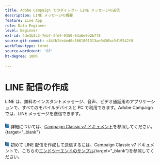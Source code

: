 ```yaml
---
title: Adobe Campaign でのダイレクト LINE メッセージの送信
description: LINE メッセージの概要
feature: Line App
role: Data Engineer
level: Beginner
exl-id: 4de3b2c2-7eb7-4fd9-9350-64a6e9e2b7f8
source-git-commit: c44fb2de4ed0e1661801313ae0430ba9d19542f0
workflow-type: tm+mt
source-wordcount: '87'
ht-degree: 100%

---
```


# LINE 配信の作成

LINE は、無料のインスタントメッセージ、音声、ビデオ通話用のアプリケーションで、すべてのモバイルデバイスと PC で利用できます。Adobe Campaign では、LINE メッセージを送信できます。


![](../assets/do-not-localize/book.png) 詳細については、[Campaign Classic v7 ドキュメント](https://experienceleague.adobe.com/docs/campaign-classic/using/sending-messages/line-channel.html?lang=ja)を参照してください。{target=&quot;_blank&quot;}

![](../assets/do-not-localize/book.png) 初めて LINE 配信を作成して送信するには、Campaign Classic v7 ドキュメントで、こちらの[エンドツーエンドのサンプル](https://experienceleague.adobe.com/docs/campaign-classic/using/sending-messages/line-channel.html?lang=ja#example--create-and-send-a-personalized-line-message){target=&quot;_blank&quot;}を参照してください。
